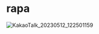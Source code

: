 # rapa
![KakaoTalk_20230512_122501159](https://github.com/2023rapa-project/rapa/assets/132196804/8160b191-ce7e-4d5b-8980-47d85c35a690)
